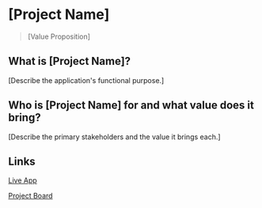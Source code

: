 # [Project Name]

> [Value Proposition]

## What is [Project Name]?

[Describe the application's functional purpose.]

## Who is [Project Name] for and what value does it bring?

[Describe the primary stakeholders and the value it brings each.]

## Links

[Live App](https://repl.it)

[Project Board](https://github.com/jlyst/101-project-template/projects/1)
